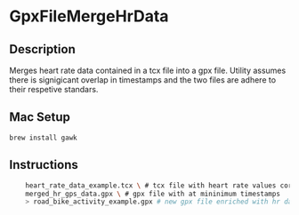 # GpxFileMergeHrData

## Description

Merges heart rate data contained in a tcx file into a gpx file. Utility assumes there is signigicant overlap in timestamps and the two files are adhere to their respetive standars.

## Mac Setup

```brew install gawk```

## Instructions

```./merge_hr_data.sh \
    heart_rate_data_example.tcx \ # tcx file with heart rate values correpsondning to time stamps
    merged_hr_gps_data.gpx \ # gpx file with at mininimum timestamps
    > road_bike_activity_example.gpx # new gpx file enriched with hr data
```
